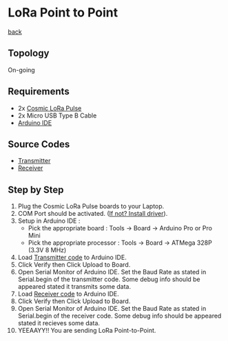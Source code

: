 # LoRa Point to Point

[back](./)

## Topology

On-going

## Requirements

* 2x [Cosmic LoRa Pulse](https://www.tokopedia.com/cosmic-iot/lora-arduino-development-board-915-mhz-915mhz-antenna-lora-pulse-v1)
* 2x Micro USB Type B Cable
* [Arduino IDE](https://www.arduino.cc/en/software)

## Source Codes

* [Transmitter](examples/LoRa_P2P_Transmitter/LoRa_P2P_Transmitter.ino)
* [Receiver](examples/LoRa_P2P_Receiver/LoRa_P2P_Receiver.ino)

## Step by Step

1. Plug the Cosmic LoRa Pulse boards to your Laptop.
2. COM Port should be activated. ([If not? Install driver](https://sparks.gogo.co.nz/ch340.html)).
3. Setup in Arduino IDE :
   * Pick the appropriate board : Tools -> Board -> Arduino Pro or Pro Mini
   * Pick the appropriate processor : Tools -> Board -> ATMega 328P (3.3V 8 MHz)
4. Load [Transmitter code](examples/LoRa_P2P_Transmitter/LoRa_P2P_Transmitter.ino) to Arduino IDE.
5. Click Verify then Click Upload to Board.
6. Open Serial Monitor of Arduino IDE. Set the Baud Rate as stated in Serial.begin of the transmitter code. Some debug info should be appeared stated it transmits some data.
7. Load [Receiver code](examples/LoRa_P2P_Receiver/LoRa_P2P_Receiver.ino) to Arduino IDE.
8. Click Verify then Click Upload to Board.
9. Open Serial Monitor of Arduino IDE. Set the Baud Rate as stated in Serial.begin of the receiver code. Some debug info should be appeared stated it recieves some data.
10. YEEAAYY!! You are sending LoRa Point-to-Point.
